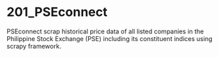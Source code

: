 # 201_PSEconnect
PSEconnect scrap historical price data of all listed companies in the Philippine Stock Exchange (PSE) including its constituent indices using scrapy framework. 
